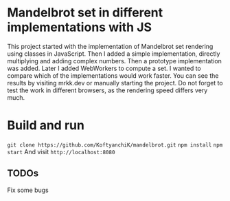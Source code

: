 # Mandelbrot set in different implementations with JS
This project started with the implementation of Mandelbrot set rendering using classes in JavaScript. Then I added a simple implementation, directly multiplying and adding complex numbers. Then a prototype implementation was added.
Later I added WebWorkers to compute a set.
I wanted to compare which of the implementations would work faster. You can see the results by visiting mrkk.dev or manually starting the project. Do not forget to test the work in different browsers, as the rendering speed differs very much.
# Build and run
```git clone https://github.com/KoftyanchiK/mandelbrot.git```
```npm install```
```npm start```
And visit `http://localhost:8080`

## TODOs
Fix some bugs